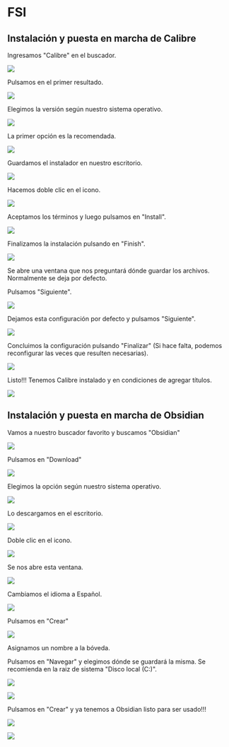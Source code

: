 # FSI

## Instalación y puesta en marcha de Calibre

Ingresamos "Calibre" en el buscador.

![](https://i.postimg.cc/5trzs99B/CAP-20.png)


Pulsamos en el primer resultado.

![](https://i.postimg.cc/HL2C4jpx/CAP-22.png)

Elegimos la versión según nuestro sistema operativo.

![](https://i.postimg.cc/52pV869t/CAP-23.png)

La primer opción es la recomendada.

![](https://i.postimg.cc/cCcDPtbg/CAP-24.png)

Guardamos el instalador en nuestro escritorio.

![](https://i.postimg.cc/PJBxsNvH/CAP-25.png)

Hacemos doble clic en el icono.

![](https://i.postimg.cc/q7z2T6zh/CAP-26.png)

Aceptamos los términos y luego pulsamos en "Install".

![](https://i.postimg.cc/4y5YtXYR/CAP-28.png)

Finalizamos la instalación pulsando en "Finish".

![](https://i.postimg.cc/RZnMxMvC/CAP-29.png)

Se abre una ventana que nos preguntará dónde guardar los archivos. Normalmente se deja por defecto. 

Pulsamos "Siguiente".

![](https://i.postimg.cc/X79bssLX/CAP-31.png)

Dejamos esta configuración por defecto y pulsamos "Siguiente".

![](https://i.postimg.cc/v8z75yFm/CAP-32.png)

Concluimos la configuración pulsando "Finalizar" (Si hace falta, podemos reconfigurar las veces que resulten necesarias).

![](https://i.postimg.cc/BbrJXygf/CAP-33.png)

Listo!!!
Tenemos Calibre instalado y en condiciones de agregar títulos.

![](https://i.postimg.cc/wjGYvnTf/CAP-34.png)


## Instalación y puesta en marcha de Obsidian

Vamos a nuestro buscador favorito y buscamos "Obsidian"

![](https://i.postimg.cc/W3kh1MGK/CAP-5.png)

Pulsamos en "Download"

![](https://i.postimg.cc/kXRYzpxx/CAP-6.png)

Elegimos la opción según nuestro sistema operativo.

![](https://i.postimg.cc/9fPQpb82/CAP-7.png)

Lo descargamos en el escritorio.

![](https://i.postimg.cc/7P5fv3b3/CAP-8.png)

Doble clic en el icono.

![](https://i.postimg.cc/HsPzY4tT/CAP-9.png)

Se nos abre esta ventana.

![](https://i.postimg.cc/cCGRgXbn/CAP-10.png)

Cambiamos el idioma a Español.

![](https://i.postimg.cc/kXnS063q/CAP-11.png)

Pulsamos en "Crear"

![](https://i.postimg.cc/qqNPqBWR/CAP-12.png)

Asignamos un nombre a la bóveda.

Pulsamos en "Navegar" y elegimos dónde se guardará la misma. Se recomienda en la raiz de sistema "Disco local (C:)".

![](https://i.postimg.cc/s27jwm2m/CAP-15.png)

![](https://i.postimg.cc/qM41Rvnv/CAP-17.png)

Pulsamos en "Crear" y ya tenemos a Obsidian listo para ser usado!!!

![](https://i.postimg.cc/bNnqzLxh/CAP-18.png)

![](https://i.postimg.cc/QMvBMm4Z/CAP-19.png)

